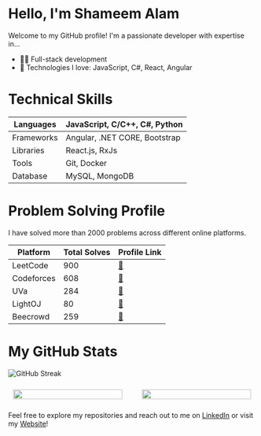 # Hello, I'm Shameem Alam

Welcome to my GitHub profile! I'm a passionate developer with expertise in...

- 👨‍💻 Full-stack development
- 🚀 Technologies I love: JavaScript, C#, React, Angular

# Technical Skills
| Languages         | JavaScript, C/C++, C#, Python    |
|-------------------|--------------------------|
| Frameworks        | Angular, .NET CORE, Bootstrap       |
| Libraries         | React.js, RxJs                 |
| Tools             | Git, Docker              |
| Database          | MySQL, MongoDB           |

# Problem Solving Profile

I have solved more than 2000 problems across different online platforms.

| Platform          | Total Solves | Profile Link                                      |
|-------------------|--------------|---------------------------------------------------|
| LeetCode          | 900          | [&#x1F517;](https://leetcode.com/theshameem/)   |
| Codeforces        | 608          | [&#x1F517;](https://codeforces.com/profile/theshameem)   |
| UVa               | 284          | [&#x1F517;](https://uhunt.onlinejudge.org/id/905254)   |
| LightOJ           | 80           | [&#x1F517;](https://lightoj.com/user/theshameem)   |
| Beecrowd          | 259          | [&#x1F517;](https://www.beecrowd.com.br/judge/en/profile/167329?origem=1)   |


# My GitHub Stats
<!-- First Row: Streak Section -->
![GitHub Streak](https://github-readme-streak-stats.herokuapp.com/?user=theshameem&theme=dark)

<!-- Second Row: GitHub Stats and Top Languages Sections -->
<div style="display: flex; flex-wrap: wrap; justify-content: space-between;">
  <div style="flex: 1; min-width: 48%; max-width: 48%; box-sizing: border-box; padding: 10px;">
    <img src="https://github-readme-stats.vercel.app/api?username=theshameem&show_icons=true&theme=tokyonight" style="width: 100%;">
  </div>
  <div style="flex: 1; min-width: 48%; max-width: 48%; box-sizing: border-box; padding: 10px;">
    <img src="https://github-readme-stats.vercel.app/api/top-langs/?username=theshameem&layout=compact&theme=tokyonight" style="width: 100%;">
  </div>
</div>


Feel free to explore my repositories and reach out to me on [LinkedIn](https://www.linkedin.com/in/shameem-alam/) or visit my [Website](https://www.shameemalam.com/)!

